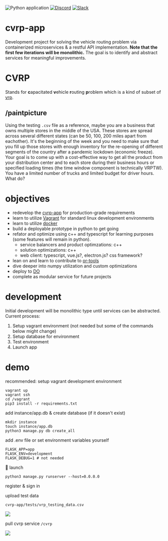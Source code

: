 ![Python application](https://github.com/christopherpryer/cvrp-poc/workflows/Python%20application/badge.svg)
[![Discord](https://img.shields.io/discord/721862473132540007?label=discord&style=plastic)](https://discord.gg/wg7xSAf)
[![Slack](https://img.shields.io/badge/slack-workspace-orange)](https://join.slack.com/t/andromiasoftware/shared_invite/zt-felqfjhs-Tvma8OYuCExxdmQgHOIGsg)

# cvrp-app
Development project for solving the vehicle routing problem via containerized microservices & a restful API implementation. **Note that the first few iterations will be monolithic.** The goal is to identify and abstract services for meaningful improvements.

# CVRP
Stands for **c**apacitated **v**ehicle **r**outing **p**roblem which is a kind of subset of [vrp](https://en.wikipedia.org/wiki/Vehicle_routing_problem). 

## /paintpicture

Using the testing ```.csv``` file as a reference, maybe you are a business that owns multiple stores in the middle of the USA. These stores are spread across several different states (can be 50, 100, 200 miles apart from eachother). It's the beginning of the week and you need to make sure that you fill up those stores with enough inventory for the re-opening of different segments of the country after a pandemic lockdown (economic freeze). Your goal is to come up with a cost-effective way to get all the product from your distribution center and to each store during their business hours or specified loading times (the time window component is technically VRPTW). You have a limited number of trucks and limited budget for driver hours. What do?

# objectives

- redevelop the [cvrp-app](https://github.com/christopherpryer/cvrp-app) for production-grade requirements
- learn to utilize [Vagrant](https://www.vagrantup.com/) for standard linux development environments
- learn to utilize [docker](https://www.docker.com/)
- build a deployable prototype in python to get going
- refator and optimize using c++ and typescript for learning purposes (some features will remain in python).
  - service balancers and product optimzations: c++
  - solution optimizations: c++
  - web client: typescript, vue.js?, electron.js? css framework?
- lean on and learn to contribute to [or-tools](https://github.com/google/or-tools)
- dive deeper into numpy utilization and custom optimizations
- deploy to [DO](https://www.digitalocean.com/)
- complete as modular service for future projects

# development

Initial development will be monolithic type until services can be abstracted. Current process:

1. Setup vagrant environment (not needed but some of the commands below might change)
2. Setup database for environment
3. Test environment
4. Launch app

# demo

recommended: setup vagrant development environment
```
vagrant up
vagrant ssh
cd /vagrant
pip3 install -r requirements.txt
```

add instance/app.db & create database (if it doesn't exist)
```
mkdir instance
touch instance/app.db
python3 manage.py db create_all
```

add .env file or set environment variables yourself
```.env
FLASK_APP=app
FLASK_ENV=development
FLASK_DEBUG=1 # not needed
```

:rocket: launch
```
python3 manage.py runserver --host=0.0.0.0
```

register & sign in

upload test data 

```cvrp-app/tests/vrp_testing_data.csv```

![](https://github.com/christopherpryer/cvrp-poc/blob/master/docs/img/v0.0.2_upload.PNG?raw=true)

pull cvrp service ```/cvrp```

![](https://github.com/christopherpryer/cvrp-poc/blob/master/docs/img/v0.0.8.PNG?raw=true)
